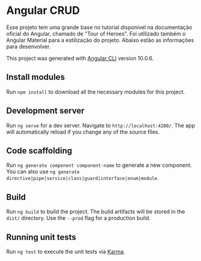 # Angular CRUD

Esse projeto tem uma grande base no tutorial disponível na documentação oficial do Angular, chamado de "Tour of Heroes". 
Foi utilizado também o Angular Material para a estilização do projeto.
Abaixo estão as informações para desenvolver.

This project was generated with [Angular CLI](https://github.com/angular/angular-cli) version 10.0.6.

## Install modules

Run `npm install` to download all the necessary modules for this project.

## Development server

Run `ng serve` for a dev server. Navigate to `http://localhost:4200/`. The app will automatically reload if you change any of the source files.

## Code scaffolding

Run `ng generate component component-name` to generate a new component. You can also use `ng generate directive|pipe|service|class|guard|interface|enum|module`.

## Build

Run `ng build` to build the project. The build artifacts will be stored in the `dist/` directory. Use the `--prod` flag for a production build.

## Running unit tests

Run `ng test` to execute the unit tests via [Karma](https://karma-runner.github.io).
